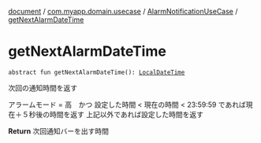 [document](../../index.md) / [com.myapp.domain.usecase](../index.md) / [AlarmNotificationUseCase](index.md) / [getNextAlarmDateTime](./get-next-alarm-date-time.md)

# getNextAlarmDateTime

`abstract fun getNextAlarmDateTime(): `[`LocalDateTime`](https://developer.android.com/reference/java/time/LocalDateTime.html)

次回の通知時間を返す

アラームモード = 高　かつ 設定した時間 &lt; 現在の時間 &lt; 23:59:59
であれば現在＋５秒後の時間を返す
上記以外であれば設定した時間を返す

**Return**
次回通知バーを出す時間

